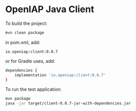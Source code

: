 # OpenIAP Java Client

To build the project:
```bash
mvn clean package
```

in pom.xml, add:
```
io.openiap:client:0.0.7
```

or for Gradle uses, add:
```bash
dependencies {
    implementation 'io.openiap:client:0.0.7'
}
```

To run the test application:
```bash
mvn package
java -jar target/client-0.0.7-jar-with-dependencies.jar
```


